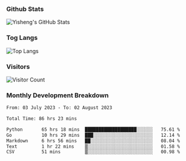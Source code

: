 ### Github Stats
![Yisheng's GitHub Stats](https://github-readme-stats-9qabuvhk1-gongyisheng.vercel.app/api?username=gongyisheng&count_private=true&show_icons=true)
### Tog Langs
![Top Langs](https://github-readme-stats-9qabuvhk1-gongyisheng.vercel.app/api/top-langs/?username=gongyisheng&layout=compact)
### Visitors
![Visitor Count](https://profile-counter.glitch.me/gongyisheng/count.svg)
### Monthly Development Breakdown
<!--START_SECTION:waka-->

```txt
From: 03 July 2023 - To: 02 August 2023

Total Time: 86 hrs 23 mins

Python       65 hrs 18 mins  ███████████████████░░░░░░   75.61 %
Go           10 hrs 29 mins  ███░░░░░░░░░░░░░░░░░░░░░░   12.14 %
Markdown     6 hrs 56 mins   ██░░░░░░░░░░░░░░░░░░░░░░░   08.04 %
Text         1 hr 22 mins    ▒░░░░░░░░░░░░░░░░░░░░░░░░   01.58 %
CSV          51 mins         ▒░░░░░░░░░░░░░░░░░░░░░░░░   00.98 %
```

<!--END_SECTION:waka-->
